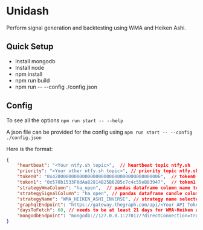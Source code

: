# Unidash

Perform signal generation and backtesting using WMA and Heiken Ashi.

## Quick Setup

* Install mongodb
* Install node
* npm install
* npm run build
* npm run -- --config ./config.json

## Config

To see all the options `npm run start -- --help`

A json file can be provided for the config using `npm run start -- --config ./config.json`

Here is the format:

```json
{
    "heartbeat": "<Your ntfy.sh topic>",  // heartbeat topic ntfy.sh
    "priority": "<Your other ntfy.sh topic>", // priority topic ntfy.sh
    "token0": "0x4200000000000000000000000000000000000006",  // token0 contract address
    "token1": "0x570b1533F6dAa82814B25B62B5c7c4c55eB83947",  // token1 contract address
    "strategyWmaColumn": "ha_open",  // pandas dataframe column name to use for wma calculation
    "strategySignalColumn": "ha_open", // pandas dataframe candle column name to use for the 
    "strategyName": "WMA_HEIKEN_ASHI_INVERSE", // strategy name selected
    "graphqlEndpoint": "https://gateway.thegraph.com/api/<Your API Token>/subgraphs/id/HMuAwufqZ1YCRmzL2SfHTVkzZovC9VL2UAKhjvRqKiR1",
    "daysToFetch": 60, // needs to be at least 21 days for WMA-Heiken Ashi indicator
    "mongodbEndpoint": "mongodb://127.0.0.1:27017/?directConnection=true&serverSelectionTimeoutMS=2000&appName=mongosh+2.4.2"
}
```
